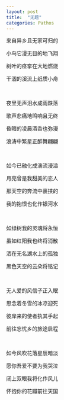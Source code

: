 ```yaml
---
layout: post
title:  "无题"
categories: Pathos
---
```


来自异乡且无家可归的

小鸟它漫无目的地飞翔

树叶的痉挛在大地燃烧

干涸的溪流上纸质小舟

<br>

夜里无声泪水成雨跌落

歌声悲痛地鸣响且无终

昏暗的凌晨酒香也弥漫

浪涛中繁星正醉舞翩翩

<br>

如今已融化成湍流漫溢

月亮曾是我甜美的恋人

那天空的奔流中裹挟的

我的抱恨也化作银河水

<br>

如绿树我的灵魂将永恒

虽如红阳我也终将消散

洒在无名湖水上的孤独

黑色天空的云朵将铭记

<br>

无人爱的风信子正入眠

思念着冬雪的冰凉迎死

彼岸来的使者执其手起

前往忘忧乡的旅途启程

<br>

如今风吹花落星辰暗淡

愿你吾爱不要为我哭泣

闭上双眼我将化作风儿

怀抱你的花瓣前往天国


